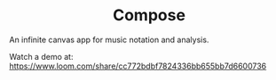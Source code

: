 <h1 align="center">
  Compose
</h1>

An infinite canvas app for music notation and analysis.

Watch a demo at: https://www.loom.com/share/cc772bdbf7824336bb655bb7d6600736
